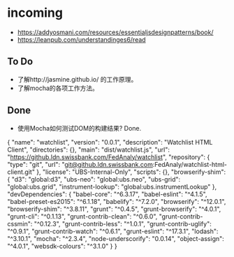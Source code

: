 # incoming

* https://addyosmani.com/resources/essentialjsdesignpatterns/book/
* https://leanpub.com/understandinges6/read

To Do
-----
* 了解http://jasmine.github.io/ 的工作原理。
* 了解mocha的各项工作方法。

Done
----
* 使用Mocha如何测试DOM的构建结果? Done. 

{
  "name": "watchlist",
  "version": "0.0.1",
  "description": "Watchlist HTML Client",
  "directories": {},
  "main": "dist/watchlist.js",
  "url": "https://github.ldn.swissbank.com/FedAnaly/watchlist",
  "repository": {
    "type": "git",
    "url": "git@github.ldn.swissbank.com:FedAnaly/watchlist-html-client.git"
  },
  "license": "UBS-Internal-Only",
  "scripts": {},
  "browserify-shim": {
    "d3": "global:d3",
    "ubs-neo": "global:ubs.neo",
    "ubs-grid": "global:ubs.grid",
    "instrument-lookup": "global:ubs.instrumentLookup"
  },
  "devDependencies": {
    "babel-core": "^6.3.17",
    "babel-eslint": "^4.1.5",
    "babel-preset-es2015": "^6.1.18",
    "babelify": "^7.2.0",
    "browserify": "^12.0.1",
    "browserify-shim": "^3.8.11",
    "grunt": "^0.4.5",
    "grunt-browserify": "^4.0.1",
    "grunt-cli": "^0.1.13",
    "grunt-contrib-clean": "^0.6.0",
    "grunt-contrib-cssmin": "^0.12.3",
    "grunt-contrib-less": "^1.0.1",
    "grunt-contrib-uglify": "^0.9.1",
    "grunt-contrib-watch": "^0.6.1",
    "grunt-eslint": "^17.3.1",
    "lodash": "^3.10.1",
    "mocha": "^2.3.4",
    "node-underscorify": "0.0.14",
    "object-assign": "^4.0.1",
    "websdk-colours": "^3.1.0"
  }
}
